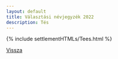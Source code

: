 ```yaml
---
layout: default
title: Választási névjegyzék 2022
description: Tés
---
```


{% include settlementHTMLs/Tees.html %}

[Vissza](../)
